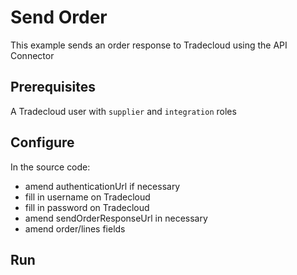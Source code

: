 # Send Order

This example sends an order response to Tradecloud using the API Connector

## Prerequisites

A Tradecloud user with `supplier` and `integration` roles

## Configure

In the source code:
- amend authenticationUrl if necessary
- fill in username on Tradecloud
- fill in password on Tradecloud
- amend sendOrderResponseUrl in necessary
- amend order/lines fields

## Run

```

```